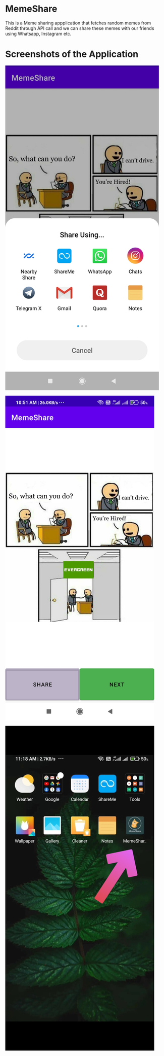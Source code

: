 # MemeShare
This is a Meme sharing appplication that fetches random memes from Reddit through API call and we can share these memes with our friends using Whatsapp, Instagram etc.

# Screenshots of the Application
![](Images/IMG_20210402_111947.jpg)


![](Images/im2.jpg)


![](Images/im3.jpg)
